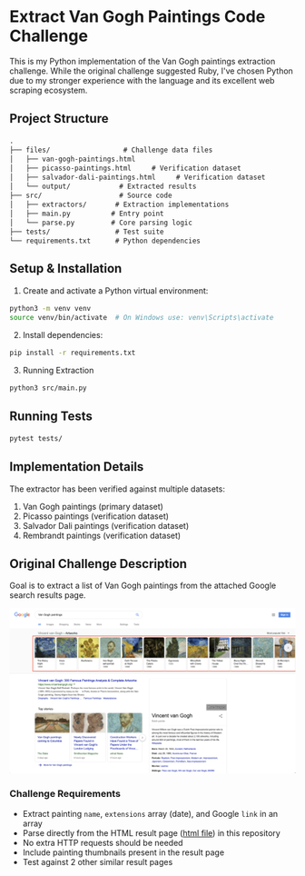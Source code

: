 # Extract Van Gogh Paintings Code Challenge

This is my Python implementation of the Van Gogh paintings extraction challenge. While the original challenge suggested Ruby, I've chosen Python due to my stronger experience with the language and its excellent web scraping ecosystem.

## Project Structure

```
.
├── files/                  # Challenge data files
│   ├── van-gogh-paintings.html
│   ├── picasso-paintings.html     # Verification dataset
│   ├── salvador-dali-paintings.html     # Verification dataset
│   └── output/            # Extracted results
├── src/                   # Source code
│   ├── extractors/       # Extraction implementations
│   ├── main.py          # Entry point
│   └── parse.py         # Core parsing logic
├── tests/                # Test suite
└── requirements.txt      # Python dependencies
```

## Setup & Installation

1. Create and activate a Python virtual environment:

```bash
python3 -m venv venv
source venv/bin/activate  # On Windows use: venv\Scripts\activate
```

2. Install dependencies:

```bash
pip install -r requirements.txt
```

3. Running Extraction

```bash
python3 src/main.py
```

## Running Tests

```bash
pytest tests/
```

## Implementation Details

The extractor has been verified against multiple datasets:

1. Van Gogh paintings (primary dataset)
2. Picasso paintings (verification dataset)
3. Salvador Dali paintings (verification dataset)
4. Rembrandt paintings (verification dataset)

## Original Challenge Description

Goal is to extract a list of Van Gogh paintings from the attached Google search results page.

![Van Gogh paintings](https://github.com/serpapi/code-challenge/blob/master/files/van-gogh-paintings.png?raw=true "Van Gogh paintings")

### Challenge Requirements

- Extract painting `name`, `extensions` array (date), and Google `link` in an array
- Parse directly from the HTML result page ([html file]) in this repository
- No extra HTTP requests should be needed
- Include painting thumbnails present in the result page
- Test against 2 other similar result pages

[relevant test]: https://github.com/serpapi/test-knowledge-graph-desktop/blob/master/spec/knowledge_graph_claude_monet_paintings_spec.rb
[sample json]: https://raw.githubusercontent.com/serpapi/code-challenge/master/files/van-gogh-paintings.json
[html file]: https://raw.githubusercontent.com/serpapi/code-challenge/master/files/van-gogh-paintings.html
[expected array]: https://raw.githubusercontent.com/serpapi/code-challenge/master/files/expected-array.json
